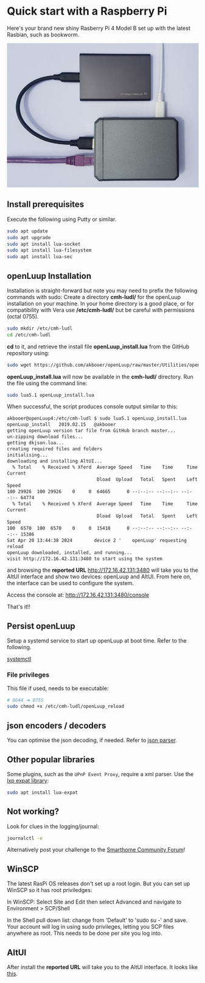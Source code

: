 # Quick start with a Raspberry Pi

Here's your brand new shiny Rasberry Pi 4 Model B set up with the latest Rasbian, such as bookworm.

![Raspberry Pi 4B](images/raspberry-pi-4b.jpg "Raspberry Pi 4B with a Samsung 500GB SSD")

## Install prerequisites
Execute the following using Putty or similar.

```bash
sudo apt update
sudo apt upgrade
sudo apt install lua-socket
sudo apt install lua-filesystem
sudo apt install lua-sec
```

## openLuup Installation
Installation is straight-forward but note you may need to prefix the following commands with sudo: Create a directory **cmh-ludl/** for the openLuup installation on your machine. In your home directory is a good place, or for compatibility with Vera use **/etc/cmh-ludl/** but be careful with permissions (octal 0755).

```bash
sudo mkdir /etc/cmh-ludl
cd /etc/cmh-ludl
```
**cd** to it, and retrieve the install file **openLuup_install.lua** from the GitHub repository using:

```bash
sudo wget https://github.com/akbooer/openLuup/raw/master/Utilities/openLuup_install.lua
```

**openLuup_install.lua** will now be available in the **cmh-ludl/** directory. Run the file using the command line:

```bash
sudo lua5.1 openLuup_install.lua
```

When successful, the script produces console output similar to this:

```text
akbooer@openLuup4:/etc/cmh-ludl $ sudo lua5.1 openLuup_install.lua
openLuup_install   2019.02.15   @akbooer
getting openLuup version tar file from GitHub branch master...
un-zipping download files...
getting dkjson.lua...
creating required files and folders
initialising...
downloading and installing AltUI...
  % Total    % Received % Xferd  Average Speed   Time    Time     Time  Current
                                 Dload  Upload   Total   Spent    Left  Speed
100 29926  100 29926    0     0  64665      0 --:--:-- --:--:-- --:--:-- 64774
  % Total    % Received % Xferd  Average Speed   Time    Time     Time  Current
                                 Dload  Upload   Total   Spent    Left  Speed
100  6570  100  6570    0     0  15410      0 --:--:-- --:--:-- --:--:-- 15386
Sat Apr 20 13:44:38 2024        device 2 '    openLuup' requesting reload
openLuup downloaded, installed, and running...
visit http://172.16.42.131:3480 to start using the system
```

and browsing the **reported URL** http://172.16.42.131:3480 will take you to the AltUI interface and show two devices: openLuup and AltUI. From here on, the interface can be used to configure the system.

Access the console at: http://172.16.42.131:3480/console

That's it!!

## Persist openLuup
Setup a systemd service to start up openLuup at boot time. Refer to the following.

[systemctl](/openluup?id=systemctl-with-etcsystemdsystemopenluupservice)

### File privileges
This file if used, needs to be executable:
```bash
# 0644 ➔ 0755
sudo chmod +x /etc/cmh-ludl/openLuup_reload
```

## json encoders / decoders
You can optimise the json decoding, if needed. Refer to [json parser](openluup-and-json.md).

## Other popular libraries
Some plugins, such as the `UPnP Event Proxy`, require a xml parser. Use the [lxp expat library](https://lunarmodules.github.io/luaexpat/index.html):
```bash
sudo apt install lua-expat
```

## Not working?
Look for clues in the logging/journal:
```bash
journalctl -e
```

Alternatively post your challenge to the [Smarthome Community Forum](https://smarthome.community/)!

## WinSCP
The latest RasPi OS releases don't set up a root login. But you can set up WinSCP so it has root priviledges:

In WinSCP:
Select Site and Edit then select Advanced and navigate to Environment > SCP/Shell

In the Shell pull down list: change from 'Default' to 'sudo su -' and save. Your account will log in using sudo privileges, letting you SCP files anywhere as root. This needs to be done per site you log into.

## AltUI
After install the **reported URL** will take you to the AltUI interface. It looks like [this](https://a-lurker.github.io/docs/#/altui-examples-1?id=altui-after-openluup-install).
